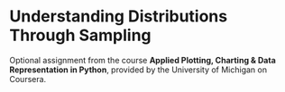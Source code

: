 # Understanding Distributions Through Sampling

Optional assignment from the course **Applied Plotting, Charting & Data Representation in Python**, provided by the University of Michigan on Coursera.
